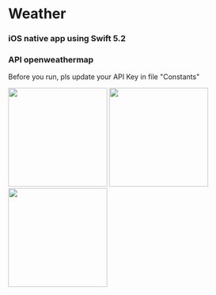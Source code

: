 # Weather
### iOS native app using Swift 5.2
### API openweathermap
  
Before you run, pls update your API Key in file "Constants"

<p float="left">
  <img src="https://user-images.githubusercontent.com/70803868/132689317-1d0bd9fd-576a-4c86-9b57-05d0aba02f03.png" width="200">
  <img src="https://user-images.githubusercontent.com/70803868/132689348-07fac11d-63da-4814-8617-6ac335f54a21.png" width="200">
  <img src="https://user-images.githubusercontent.com/70803868/132689350-33a82a10-0f55-40af-bd1a-d576080d8276.png" width="200">
</p>



